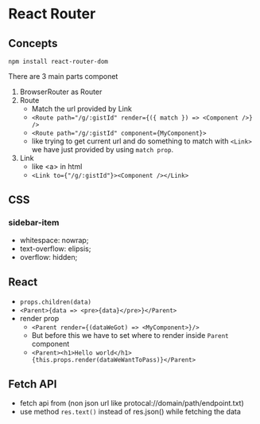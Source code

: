 # React Router

## Concepts
`npm install react-router-dom`

There are 3 main parts componet
1. BrowserRouter as Router
2. Route
    - Match the url provided by Link
    - `<Route path="/g/:gistId" render={({ match }) => <Component />} />`
    - `<Route path="/g/:gistId" component={MyComponent}>`
    - like trying to get current url and do something to match with `<Link>` we have just provided by using `match prop`.
3. Link
   - like &lt;a&gt; in html
   - `<Link to={"/g/:gistId"}><Component /></Link>`

## CSS 
### sidebar-item
- whitespace: nowrap;
- text-overflow: elipsis;
- overflow: hidden;

## React
- `props.children(data)`
- `<Parent>{data => <pre>{data}</pre>}</Parent>` 
- render prop
  - `<Parent render={(dataWeGot) => <MyComponent>}/>`
  - But before this we have to set where to render inside `Parent` component
  - `<Parent><h1>Hello world</h1>{this.props.render(dataWeWantToPass)}</Parent>`
## Fetch API
- fetch api from (non json url like protocal://domain/path/endpoint.txt)
- use method `res.text()` instead of res.json() while fetching the data
  
